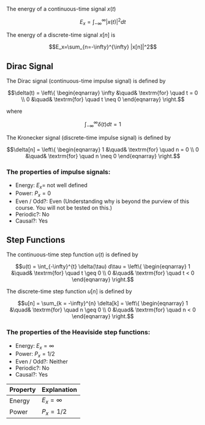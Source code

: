 The energy of a continuous-time signal $x(t)$
```math 
E_x=\int_{-\infty}^{\infty} |x(t)|^2 dt
```
The energy of a discrete-time signal $x[n]$ is
```math
E_x=\sum_{n=-\infty}^{\infty} |x[n]|^2
```

## Dirac Signal
The Dirac signal (continuous-time impulse signal) is defined by
```math
\delta(t) = \left\{
				\begin{eqnarray}
					\infty &\quad& \textrm{for} \quad t = 0 \\
					0	&\quad& \textrm{for} \quad t \neq 0
				\end{eqnarray}
				\right.
```
where


```math
\int_{-\infty}^{\infty} \delta(t) dt = 1
```

The Kronecker signal (discrete-time impulse signal) is defined by

```math
\delta[n] = \left\{
				\begin{eqnarray}
					1 &\quad& \textrm{for} \quad n = 0 \\
					0	&\quad& \textrm{for} \quad n \neq 0
				\end{eqnarray}
				\right.
```

### The properties of impulse signals:
- Energy: $E_x =$ not well defined
- Power: $P_x = 0$
- Even / Odd?: Even (Understanding why is beyond the purview of this course. You will not be tested on this.)
- Periodic?: No
- Causal?: Yes

## Step Functions
The continuous-time step function $u(t)$ is defined by
```math
u(t) = \int_{-\infty}^{t} \delta(\tau) d\tau
				= \left\{
				\begin{eqnarray}
					1 &\quad& \textrm{for} \quad t \geq 0 \\
					0 &\quad& \textrm{for} \quad t < 0
				\end{eqnarray}
				\right.
```

The discrete-time step function $u[n]$ is defined by
```math
u[n] = \sum_{k = -\infty}^{n} \delta[k]
				= \left\{
				\begin{eqnarray}
					1 &\quad& \textrm{for} \quad n \geq 0 \\
					0 &\quad& \textrm{for} \quad n < 0
				\end{eqnarray}
				\right.
```

### The properties of the Heaviside step functions:
- Energy: $E_x=\infty$
- Power: $P_x=1/2$
- Even / Odd?: Neither
- Periodic?: No
- Causal?: Yes

|Property|Explanation|
|:-------|:----------|
|Energy| $E_x=\infty$|
|Power |$P_x=1/2$|
